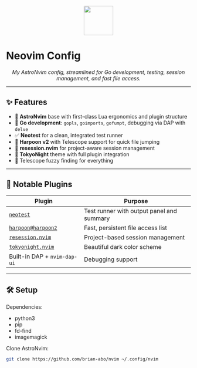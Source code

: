 <p align="center">
  <img src="https://raw.githubusercontent.com/AstroNvim/AstroNvim/main/assets/logo.svg" height="80"/>
</p>

# Neovim Config

<p align="center"><i>My AstroNvim config, streamlined for Go development, testing, session management, and fast file access.</i></p>

---

## ✨ Features

- 🧠 **AstroNvim** base with first-class Lua ergonomics and plugin structure
- 🦫 **Go development**: `gopls`, `goimports`, `gofumpt`, debugging via DAP with `delve`
- ✅ **Neotest** for a clean, integrated test runner
- 📁 **Harpoon v2** with Telescope support for quick file jumping
- 💾 **resession.nvim** for project-aware session management
- 🌌 **TokyoNight** theme with full plugin integration
- 🔎 Telescope fuzzy finding for everything

---

## 🔌 Notable Plugins

| Plugin                             | Purpose                                  |
|------------------------------------|------------------------------------------|
| [`neotest`](https://github.com/nvim-neotest/neotest) | Test runner with output panel and summary |
| [`harpoon@harpoon2`](https://github.com/ThePrimeagen/harpoon/tree/harpoon2) | Fast, persistent file access list         |
| [`resession.nvim`](https://github.com/stevearc/resession.nvim) | Project-based session management          |
| [`tokyonight.nvim`](https://github.com/folke/tokyonight.nvim) | Beautiful dark color scheme               |
| Built-in DAP + `nvim-dap-ui`       | Debugging support                         |

---

## 🛠 Setup

Dependencies:
- python3
- pip
- fd-find
- imagemagick

Clone AstroNvim:

```bash
git clone https://github.com/brian-abo/nvim ~/.config/nvim
```


